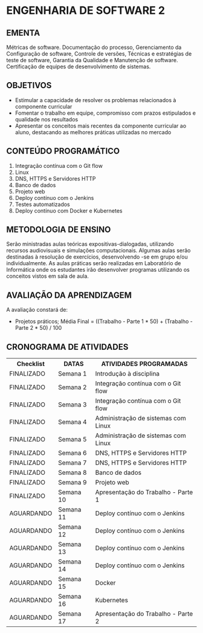 # ENGENHARIA DE SOFTWARE 2

##  EMENTA

Métricas de software. Documentação do processo, Gerenciamento da Configuração de software, Controle  de versões, Técnicas e estratégias de teste de software, Garantia da Qualidade e Manutenção de software.  Certificação de equipes de desenvolvimento de sistemas.

## OBJETIVOS

- Estimular a capacidade de resolver os problemas relacionados à componente curricular
- Fomentar o trabalho em equipe, compromisso com prazos estipulados e qualidade nos resultados
- Apresentar os conceitos mais recentes da componente curricular ao aluno, destacando as melhores práticas 
utilizadas no mercado

## CONTEÚDO PROGRAMÁTICO

1. Integração contínua com o Git flow
2. Linux
3. DNS, HTTPS e Servidores HTTP
4. Banco de dados
5. Projeto web
6. Deploy contínuo com o Jenkins
7. Testes automatizados
8. Deploy contínuo com Docker e Kubernetes

## METODOLOGIA DE ENSINO

Serão ministradas aulas teóricas expositivas-dialogadas, utilizando recursos audiovisuais e simulações 
computacionais. Algumas aulas serão destinadas à resolução de exercícios, desenvolvendo -se em grupo e/ou 
individualmente. As aulas práticas serão realizadas em Laboratório de Informática onde os estudantes irão 
desenvolver programas utilizando os conceitos vistos em sala de aula.

## AVALIAÇÃO DA APRENDIZAGEM

A avaliação constará de:
- Projetos práticos;
Média Final = ((Trabalho - Parte 1 * 50) + (Trabalho - Parte 2 * 50) / 100

## CRONOGRAMA DE ATIVIDADES

<table>
  <tr>
    <th>Checklist</th>
    <th>DATAS</th>
    <th>ATIVIDADES PROGRAMADAS</th>
  </tr>
  <tr>
    <td>FINALIZADO</td>
    <td>Semana 1</td>
    <td>Introdução à disciplina</td>
  </tr>
  <tr>
    <td>FINALIZADO</td>
    <td>Semana 2</td>
    <td>Integração contínua com o Git flow</td>
  </tr>
  <tr>
    <td>FINALIZADO</td>
    <td>Semana 3</td>
    <td>Integração contínua com o Git flow</td>
  </tr>
  <tr>
    <td>FINALIZADO</td>
    <td>Semana 4</td>
    <td>Administração de sistemas com Linux</td>
  </tr>
  <tr>
    <td>FINALIZADO</td>
    <td>Semana 5</td>
    <td>Administração de sistemas com Linux</td>
  </tr>
  <tr>
    <td>FINALIZADO</td>
    <td>Semana 6</td>
    <td>DNS, HTTPS e Servidores HTTP</td>
  </tr>
  <tr>
    <td>FINALIZADO</td>
    <td>Semana 7</td>
    <td>DNS, HTTPS e Servidores HTTP</td>
  </tr>
  <tr>
    <td>FINALIZADO</td>
    <td>Semana 8</td>
    <td>Banco de dados</td>
  </tr>
  <tr>
    <td>FINALIZADO</td>
    <td>Semana 9</td>
    <td>Projeto web</td>
  </tr>
  <tr>
    <td>FINALIZADO</td>
    <td>Semana 10</td>
    <td>Apresentação do Trabalho - Parte 1</td>
  </tr>
  <tr>
    <td>AGUARDANDO</td>
    <td>Semana 11</td>
    <td>Deploy contínuo com o Jenkins</td>
  </tr>
  <tr>
    <td>AGUARDANDO</td>
    <td>Semana 12</td>
    <td>Deploy contínuo com o Jenkins</td>
  </tr>
  <tr>
    <td>AGUARDANDO</td>
    <td>Semana 13</td>
    <td>Deploy contínuo com o Jenkins</td>
  </tr>
  <tr>
    <td>AGUARDANDO</td>
    <td>Semana 14</td>
    <td>Deploy contínuo com o Jenkins</td>
  </tr>
  <tr>
    <td>AGUARDANDO</td>
    <td>Semana 15</td>
    <td>Docker</td>
  </tr>
  <tr>
    <td>AGUARDANDO</td>
    <td>Semana 16</td>
    <td>Kubernetes</td>
  </tr>
  <tr>
    <td>AGUARDANDO</td>
    <td>Semana 17</td>
    <td>Apresentação do Trabalho - Parte 2</td>
  </tr>
</table>
